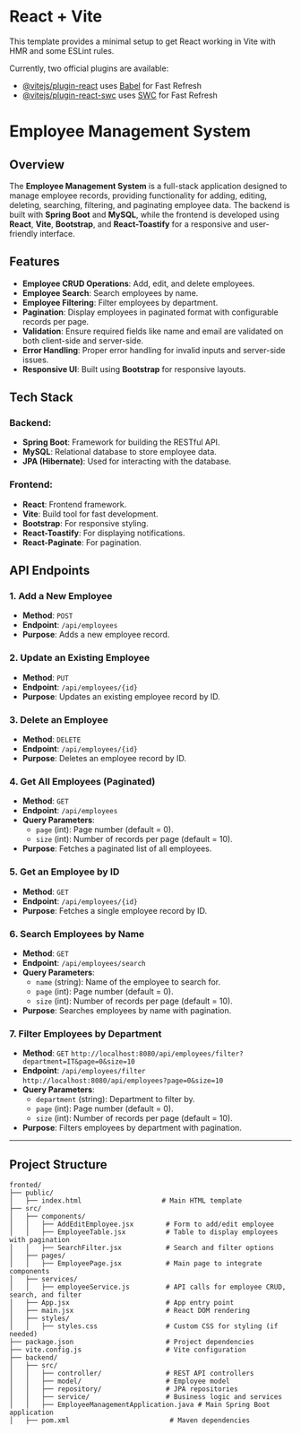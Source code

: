 # React + Vite

This template provides a minimal setup to get React working in Vite with HMR and some ESLint rules.

Currently, two official plugins are available:

- [@vitejs/plugin-react](https://github.com/vitejs/vite-plugin-react/blob/main/packages/plugin-react/README.md) uses [Babel](https://babeljs.io/) for Fast Refresh
- [@vitejs/plugin-react-swc](https://github.com/vitejs/vite-plugin-react-swc) uses [SWC](https://swc.rs/) for Fast Refresh
# Employee Management System

## Overview

The **Employee Management System** is a full-stack application designed to manage employee records, providing functionality for adding, editing, deleting, searching, filtering, and paginating employee data. The backend is built with **Spring Boot** and **MySQL**, while the frontend is developed using **React**, **Vite**, **Bootstrap**, and **React-Toastify** for a responsive and user-friendly interface.

## Features

- **Employee CRUD Operations**: Add, edit, and delete employees.
- **Employee Search**: Search employees by name.
- **Employee Filtering**: Filter employees by department.
- **Pagination**: Display employees in paginated format with configurable records per page.
- **Validation**: Ensure required fields like name and email are validated on both client-side and server-side.
- **Error Handling**: Proper error handling for invalid inputs and server-side issues.
- **Responsive UI**: Built using **Bootstrap** for responsive layouts.

## Tech Stack

### Backend:
- **Spring Boot**: Framework for building the RESTful API.
- **MySQL**: Relational database to store employee data.
- **JPA (Hibernate)**: Used for interacting with the database.

### Frontend:
- **React**: Frontend framework.
- **Vite**: Build tool for fast development.
- **Bootstrap**: For responsive styling.
- **React-Toastify**: For displaying notifications.
- **React-Paginate**: For pagination.

## API Endpoints

### **1. Add a New Employee**
- **Method**: `POST`
- **Endpoint**: `/api/employees`
- **Purpose**: Adds a new employee record.

### **2. Update an Existing Employee**
- **Method**: `PUT`
- **Endpoint**: `/api/employees/{id}`
- **Purpose**: Updates an existing employee record by ID.

### **3. Delete an Employee**
- **Method**: `DELETE`
- **Endpoint**: `/api/employees/{id}`
- **Purpose**: Deletes an employee record by ID.

### **4. Get All Employees (Paginated)**
- **Method**: `GET`
- **Endpoint**: `/api/employees`
- **Query Parameters**:
  - `page` (int): Page number (default = 0).
  - `size` (int): Number of records per page (default = 10).
- **Purpose**: Fetches a paginated list of all employees.

### **5. Get an Employee by ID**
- **Method**: `GET`
- **Endpoint**: `/api/employees/{id}`
- **Purpose**: Fetches a single employee record by ID.

### **6. Search Employees by Name**
- **Method**: `GET`
- **Endpoint**: `/api/employees/search`
- **Query Parameters**:
  - `name` (string): Name of the employee to search for.
  - `page` (int): Page number (default = 0).
  - `size` (int): Number of records per page (default = 10).
- **Purpose**: Searches employees by name with pagination.

### **7. Filter Employees by Department**
- **Method**: `GET`  `http://localhost:8080/api/employees/filter?department=IT&page=0&size=10
`
- **Endpoint**: `/api/employees/filter` `http://localhost:8080/api/employees?page=0&size=10
`
- **Query Parameters**:
  - `department` (string): Department to filter by.
  - `page` (int): Page number (default = 0).
  - `size` (int): Number of records per page (default = 10).
- **Purpose**: Filters employees by department with pagination.

---

## Project Structure

```plaintext
fronted/
├── public/
│   ├── index.html                    # Main HTML template
├── src/
│   ├── components/
│   │   ├── AddEditEmployee.jsx        # Form to add/edit employee
│   │   ├── EmployeeTable.jsx          # Table to display employees with pagination
│   │   ├── SearchFilter.jsx           # Search and filter options
│   ├── pages/
│   │   ├── EmployeePage.jsx           # Main page to integrate components
│   ├── services/
│   │   ├── employeeService.js         # API calls for employee CRUD, search, and filter
│   ├── App.jsx                        # App entry point
│   ├── main.jsx                       # React DOM rendering
│   ├── styles/
│   │   ├── styles.css                 # Custom CSS for styling (if needed)
├── package.json                       # Project dependencies
├── vite.config.js                     # Vite configuration
├── backend/
│   ├── src/
│   │   ├── controller/                # REST API controllers
│   │   ├── model/                     # Employee model
│   │   ├── repository/                # JPA repositories
│   │   ├── service/                   # Business logic and services
│   │   ├── EmployeeManagementApplication.java # Main Spring Boot application
│   ├── pom.xml                         # Maven dependencies
